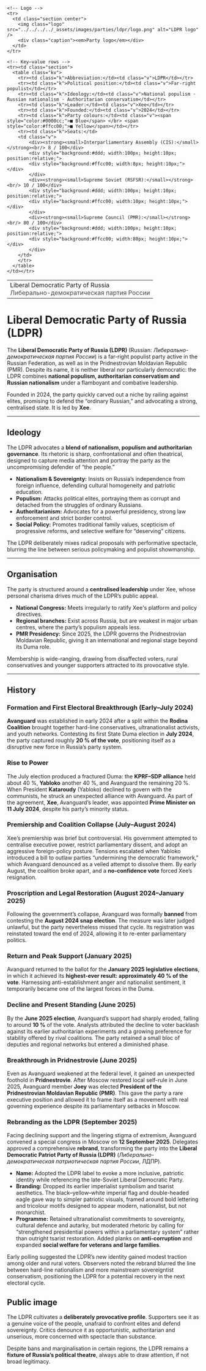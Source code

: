 <div class="infobox-right">
  <table class="infobox">
    <tr>
      <td class="title">Liberal Democratic Party of Russia<br/><span style="font-weight:400; opacity:.8;">Либерально-демократическая партия России</span></td>
    </tr>

    <!-- Logo -->
    <tr>
      <td class="section center">
        <img class="logo" src="../../../../_assets/images/parties/ldpr/logo.png" alt="LDPR logo" />
        <div class="caption"><em>Party logo</em></div>
      </td>
    </tr>

    <!-- Key–value rows -->
    <tr><td class="section">
      <table class="kv">
        <tr><td class="k">Abbreviation:</td><td class="v">LDPR</td></tr>
        <tr><td class="k">Political position:</td><td class="v">Far-right populist</td></tr>
        <tr><td class="k">Ideology:</td><td class="v">National populism · Russian nationalism · Authoritarian conservatism</td></tr>
        <tr><td class="k">Leader:</td><td class="v">Xee</td></tr>
        <tr><td class="k">Founded:</td><td class="v">2024</td></tr>
        <tr><td class="k">Party colours:</td><td class="v"><span style="color:#0000cc;">■ Blue</span> </br> <span style="color:#ffcc00;">■ Yellow</span></td></tr>
        <tr><td class="k">Seats:</td>
        <td class="v">
            <div><strong><small>Interparliamentary Assembly (CIS):</small></strong><br/> 8 / 100</div>
            <div style="background:#ddd; width:100px; height:10px; position:relative;">
            <div style="background:#ffcc00; width:8px; height:10px;"></div>
            </div>
            <div><strong><small>Supreme Soviet (RSFSR):</small></strong><br/> 10 / 100</div>
            <div style="background:#ddd; width:100px; height:10px; position:relative;">
            <div style="background:#ffcc00; width:10px; height:10px;"></div>
            </div>
            <div><strong><small>Supreme Council (PMR):</small></strong><br/> 80 / 100</div>
            <div style="background:#ddd; width:100px; height:10px; position:relative;">
            <div style="background:#ffcc00; width:80px; height:10px;"></div>
            </div>
        </td>
        </tr>
      </table>
    </td></tr>
  </table>
</div>

# Liberal Democratic Party of Russia (LDPR)

The **Liberal Democratic Party of Russia (LDPR)** (Russian: *Либерально-демократическая партия России*) is a far-right populist party active in the Russian Federation, as well as in the Pridnestrovian Moldavian Republic (PMR). Despite its name, it is neither liberal nor particularly democratic: the LDPR combines **national populism, authoritarian conservatism and Russian nationalism** under a flamboyant and combative leadership.  

Founded in 2024, the party quickly carved out a niche by railing against elites, promising to defend the “ordinary Russian,” and advocating a strong, centralised state. It is led by **Xee**.

---

## Ideology
The LDPR advocates a **blend of nationalism, populism and authoritarian governance**. Its rhetoric is sharp, confrontational and often theatrical, designed to capture media attention and portray the party as the uncompromising defender of “the people.”

- **Nationalism & Sovereignty:** Insists on Russia’s independence from foreign influence, defending cultural homogeneity and patriotic education.  
- **Populism:** Attacks political elites, portraying them as corrupt and detached from the struggles of ordinary Russians.  
- **Authoritarianism:** Advocates for a powerful presidency, strong law enforcement and strict border control.  
- **Social Policy:** Promotes traditional family values, scepticism of progressive reforms, and selective welfare for “deserving” citizens.  

The LDPR deliberately mixes radical proposals with performative spectacle, blurring the line between serious policymaking and populist showmanship.

---

## Organisation
The party is structured around a **centralised leadership** under Xee, whose personal charisma drives much of the LDPR’s public appeal.  

- **National Congress:** Meets irregularly to ratify Xee's platform and policy directives.  
- **Regional branches:** Exist across Russia, but are weakest in major urban centres, where the party’s populism appeals less.  
- **PMR Presidency:** Since 2025, the LDPR governs the Pridnestrovian Moldavian Republic, giving it an international and regional stage beyond its Duma role.  

Membership is wide-ranging, drawing from disaffected voters, rural conservatives and younger supporters attracted to its provocative style.

---

## History

### Formation and First Electoral Breakthrough (Early–July 2024)

**Avanguard** was established in early 2024 after a split within the **Rodina Coalition** brought together hard-line conservatives, ultranationalist activists, and youth networks. Contesting its first State Duma election in **July 2024**, the party captured roughly **20 % of the vote**, positioning itself as a disruptive new force in Russia’s party system.

### Rise to Power

The July election produced a fractured Duma: the **KPRF–SDP alliance** held about 40 %, **Yabloko** another 40 %, and Avanguard the remaining 20 %. When President **Kataroudy** (Yabloko) declined to govern with the communists, he struck an unexpected alliance with Avanguard. As part of the agreement, **Xee**, Avanguard’s leader, was appointed **Prime Minister on 11 July 2024**, despite his party’s minority status.

### Premiership and Coalition Collapse (July–August 2024)

Xee’s premiership was brief but controversial. His government attempted to centralise executive power, restrict parliamentary dissent, and adopt an aggressive foreign-policy posture. Tensions escalated when Yabloko introduced a bill to outlaw parties “undermining the democratic framework,” which Avanguard denounced as a veiled attempt to dissolve them. By early August, the coalition broke apart, and a **no-confidence vote** forced Xee’s resignation.

### Proscription and Legal Restoration (August 2024–January 2025)

Following the government’s collapse, Avanguard was formally **banned** from contesting the **August 2024 snap election**. The measure was later judged unlawful, but the party nevertheless missed that cycle. Its registration was reinstated toward the end of 2024, allowing it to re-enter parliamentary politics.

### Return and Peak Support (January 2025)

Avanguard returned to the ballot for the **January 2025 legislative elections**, in which it achieved its **highest-ever result: approximately 40 % of the vote**. Harnessing anti-establishment anger and nationalist sentiment, it temporarily became one of the largest forces in the Duma.

### Decline and Present Standing (June 2025)

By the **June 2025 election**, Avanguard’s support had sharply eroded, falling to around **10 %** of the vote. Analysts attributed the decline to voter backlash against its earlier authoritarian experiments and a growing preference for stability offered by rival coalitions. The party retained a small bloc of deputies and regional networks but entered a diminished phase.

### Breakthrough in Pridnestrovie (June 2025)

Even as Avanguard weakened at the federal level, it gained an unexpected foothold in **Pridnestrovie**. After Moscow restored local self-rule in June 2025, Avanguard member **Joey** was elected **President of the Pridnestrovian Moldavian Republic (PMR)**. This gave the party a rare executive position and allowed it to frame itself as a movement with real governing experience despite its parliamentary setbacks in Moscow.

### Rebranding as the LDPR (September 2025)

Facing declining support and the lingering stigma of extremism, Avanguard convened a special congress in Moscow on **12 September 2025**. Delegates approved a comprehensive **rebrand**, transforming the party into the **Liberal Democratic Patriot Party of Russia (LDPR)** (*Либерально-демократическая патриотическая партия России*, ЛДПР).

* **Name:** Adopted the LDPR label to evoke a more inclusive, patriotic identity while referencing the late-Soviet Liberal Democratic Party.
* **Branding:** Dropped its earlier imperialist symbolism and tsarist aesthetics. The black–yellow–white imperial flag and double-headed eagle gave way to simpler patriotic visuals, framed around bold lettering and tricolour motifs designed to appear modern, nationalist, but not monarchist.
* **Programme:** Retained ultranationalist commitments to sovereignty, cultural defence and autarky, but moderated rhetoric by calling for “strengthened presidential powers within a parliamentary system” rather than outright tsarist restoration. Added planks on **anti-corruption** and expanded **social welfare for veterans and large families**.

Early polling suggested the LDPR’s new identity gained modest traction among older and rural voters. Observers noted the rebrand blurred the line between hard-line nationalism and more mainstream sovereigntist conservatism, positioning the LDPR for a potential recovery in the next electoral cycle.


## Public image
The LDPR cultivates a **deliberately provocative profile**. Supporters see it as a genuine voice of the people, unafraid to confront elites and defend sovereignty. Critics denounce it as opportunistic, authoritarian and unserious, more concerned with spectacle than substance.  

Despite bans and marginalisation in certain regions, the LDPR remains a **fixture of Russia’s political theatre**, always able to draw attention, if not broad legitimacy.

